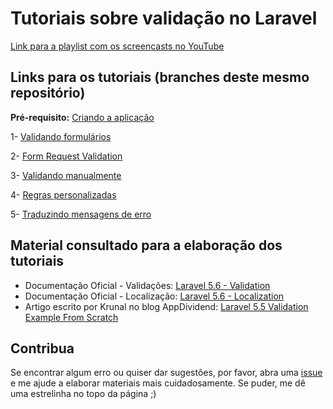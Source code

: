 # Tutoriais sobre validação no Laravel

[Link para a playlist com os screencasts no YouTube](https://www.youtube.com/watch?v=2SGlXksD2gA&list=PLIFOx3X8xDuvT4otwlbFM7ca8uCRrY9C_)

## Links para os tutoriais (branches deste mesmo repositório)
**Pré-requisito:** [Criando a aplicação](https://github.com/leandroramos/laravel-validation-screencasts/tree/criando-aplicacao)

1- [Validando formulários](https://github.com/leandroramos/laravel-validation-screencasts/tree/1-validando-formularios)

2- [Form Request Validation](https://github.com/leandroramos/laravel-validation-screencasts/tree/2-form-request-validation)

3- [Validando manualmente](https://github.com/leandroramos/laravel-validation-screencasts/tree/3-validando-manualmente)

4- [Regras personalizadas](https://github.com/leandroramos/laravel-validation-screencasts/tree/4-regras-personalizadas)

5- [Traduzindo mensagens de erro](https://github.com/leandroramos/laravel-validation-screencasts/tree/5-traduzindo-mensagens-de-erro)

## Material consultado para a elaboração dos tutoriais
- Documentação Oficial - Validações: [Laravel 5.6 - Validation](https://laravel.com/docs/5.6/validation)
- Documentação Oficial - Localização: [Laravel 5.6 - Localization](https://laravel.com/docs/5.6/localization)
- Artigo escrito por Krunal no blog AppDividend: [Laravel 5.5 Validation Example From Scratch](https://appdividend.com/2017/09/02/laravel-5-5-validation-example-scratch/)

## Contribua
Se encontrar algum erro ou quiser dar sugestões, por favor, abra uma [issue](https://github.com/leandroramos/laravel-validation-screencasts/issues) e me ajude a elaborar materiais mais cuidadosamente. Se puder, me dê uma estrelinha no topo da página ;)
